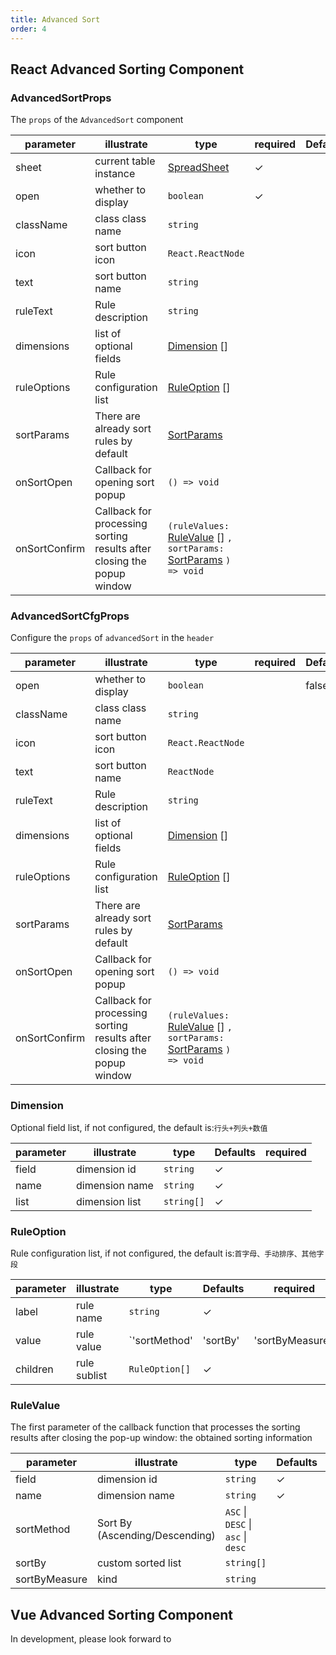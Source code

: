 ```yaml
---
title: Advanced Sort
order: 4
---
```


## React Advanced Sorting Component

### AdvancedSortProps

The `props` of the `AdvancedSort` component

| parameter     | illustrate                                                             | type                                                                                                                           | required | Defaults |
| ------------- | ---------------------------------------------------------------------- | ------------------------------------------------------------------------------------------------------------------------------ | -------- | -------- |
| sheet         | current table instance                                                 | [SpreadSheet](/docs/api/basic-class/spreadsheet)                                                                               | ✓        |          |
| open          | whether to display                                                     | `boolean`                                                                                                                      | ✓        |          |
| className     | class class name                                                       | `string`                                                                                                                       |          |          |
| icon          | sort button icon                                                       | `React.ReactNode`                                                                                                              |          |          |
| text          | sort button name                                                       | `string`                                                                                                                       |          |          |
| ruleText      | Rule description                                                       | `string`                                                                                                                       |          |          |
| dimensions    | list of optional fields                                                | [Dimension](#dimension) \[]                                                                                                    |          |          |
| ruleOptions   | Rule configuration list                                                | [RuleOption](#ruleoption) \[]                                                                                                  |          |          |
| sortParams    | There are already sort rules by default                                | [SortParams](/docs/api/general/S2DataConfig#sortparams)                                                                        |          |          |
| onSortOpen    | Callback for opening sort popup                                        | `() => void`                                                                                                                   |          |          |
| onSortConfirm | Callback for processing sorting results after closing the popup window | `(ruleValues:` [RuleValue](#rulevalue) \[] `, sortParams:` [SortParams](/docs/api/general/S2DataConfig#sortparams) `) => void` |          |          |

### AdvancedSortCfgProps

Configure the `props` of `advancedSort` in the `header`

| parameter     | illustrate                                                             | type                                                                                                                           | required | Defaults |
| ------------- | ---------------------------------------------------------------------- | ------------------------------------------------------------------------------------------------------------------------------ | -------- | -------- |
| open          | whether to display                                                     | `boolean`                                                                                                                      |          | false    |
| className     | class class name                                                       | `string`                                                                                                                       |          |          |
| icon          | sort button icon                                                       | `React.ReactNode`                                                                                                              |          |          |
| text          | sort button name                                                       | `ReactNode`                                                                                                                    |          |          |
| ruleText      | Rule description                                                       | `string`                                                                                                                       |          |          |
| dimensions    | list of optional fields                                                | [Dimension](#dimension) \[]                                                                                                    |          |          |
| ruleOptions   | Rule configuration list                                                | [RuleOption](#ruleoption) \[]                                                                                                  |          |          |
| sortParams    | There are already sort rules by default                                | [SortParams](/docs/api/general/S2DataConfig#sortparams)                                                                        |          |          |
| onSortOpen    | Callback for opening sort popup                                        | `() => void`                                                                                                                   |          |          |
| onSortConfirm | Callback for processing sorting results after closing the popup window | `(ruleValues:` [RuleValue](#rulevalue) \[] `, sortParams:` [SortParams](/docs/api/general/S2DataConfig#sortparams) `) => void` |          |          |

### Dimension

Optional field list, if not configured, the default is:`行头+列头+数值`

| parameter | illustrate     | type       | Defaults | required |
| --------- | -------------- | ---------- | -------- | -------- |
| field     | dimension id   | `string`   | ✓        |          |
| name      | dimension name | `string`   | ✓        |          |
| list      | dimension list | `string[]` | ✓        |          |

### RuleOption

Rule configuration list, if not configured, the default is:`首字母、手动排序、其他字段`

| parameter | illustrate   | type           | Defaults | required          |
| --------- | ------------ | -------------- | -------- | ----------------- |
| label     | rule name    | `string`       | ✓        |                   |
| value     | rule value   | \`'sortMethod' | 'sortBy' | 'sortByMeasure'\` |
| children  | rule sublist | `RuleOption[]` | ✓        |                   |

### RuleValue

The first parameter of the callback function that processes the sorting results after closing the pop-up window: the obtained sorting information

| parameter     | illustrate                     | type                               | Defaults | required |
| ------------- | ------------------------------ | ---------------------------------- | -------- | -------- |
| field         | dimension id                   | `string`                           | ✓        |          |
| name          | dimension name                 | `string`                           | ✓        |          |
| sortMethod    | Sort By (Ascending/Descending) | `ASC` \| `DESC` \| `asc` \| `desc` |          |          |
| sortBy        | custom sorted list             | `string[]`                         |          |          |
| sortByMeasure | kind                           | `string`                           |          |          |

## Vue Advanced Sorting Component

In development, please look forward to
